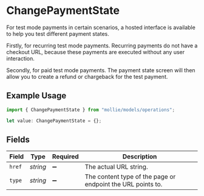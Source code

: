 # ChangePaymentState

For test mode payments in certain scenarios, a hosted interface is available to help you test different payment states.

Firstly, for recurring test mode payments. Recurring payments do not have a checkout URL, because these payments are executed without any user interaction.

Secondly, for paid test mode payments. The payment state screen will then allow you to create a refund or chargeback for the test payment.

## Example Usage

```typescript
import { ChangePaymentState } from "mollie/models/operations";

let value: ChangePaymentState = {};
```

## Fields

| Field                                                       | Type                                                        | Required                                                    | Description                                                 |
| ----------------------------------------------------------- | ----------------------------------------------------------- | ----------------------------------------------------------- | ----------------------------------------------------------- |
| `href`                                                      | *string*                                                    | :heavy_minus_sign:                                          | The actual URL string.                                      |
| `type`                                                      | *string*                                                    | :heavy_minus_sign:                                          | The content type of the page or endpoint the URL points to. |